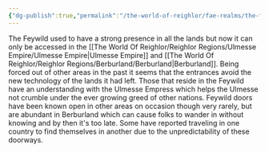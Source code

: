 ```yaml
---
{"dg-publish":true,"permalink":"/the-world-of-reighlor/fae-realms/the-feywild/the-feywild/"}
---
```


The Feywild used to have a strong presence in all the lands but now it can only be accessed in the [[The World Of Reighlor/Reighlor Regions/Ulmesse Empire/Ulmesse Empire\|Ulmesse Empire]] and [[The World Of Reighlor/Reighlor Regions/Berburland/Berburland\|Berburland]]. Being forced out of other areas in the past it seems that the entrances avoid the new technology of the lands it had left. Those that reside in the Feywild have an understanding with the Ulmesse Empress which helps the Ulmesse not crumble under the ever growing greed of other nations. Feywild doors have been known open in other areas on occasion though very rarely, but are abundant in Berburland which can cause folks to wander in without knowing and by then it's too late. Some have reported traveling in one country to find themselves in another due to the unpredictability of these doorways. 
